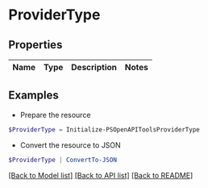 # ProviderType
## Properties

Name | Type | Description | Notes
------------ | ------------- | ------------- | -------------

## Examples

- Prepare the resource
```powershell
$ProviderType = Initialize-PSOpenAPIToolsProviderType 
```

- Convert the resource to JSON
```powershell
$ProviderType | ConvertTo-JSON
```

[[Back to Model list]](../README.md#documentation-for-models) [[Back to API list]](../README.md#documentation-for-api-endpoints) [[Back to README]](../README.md)

